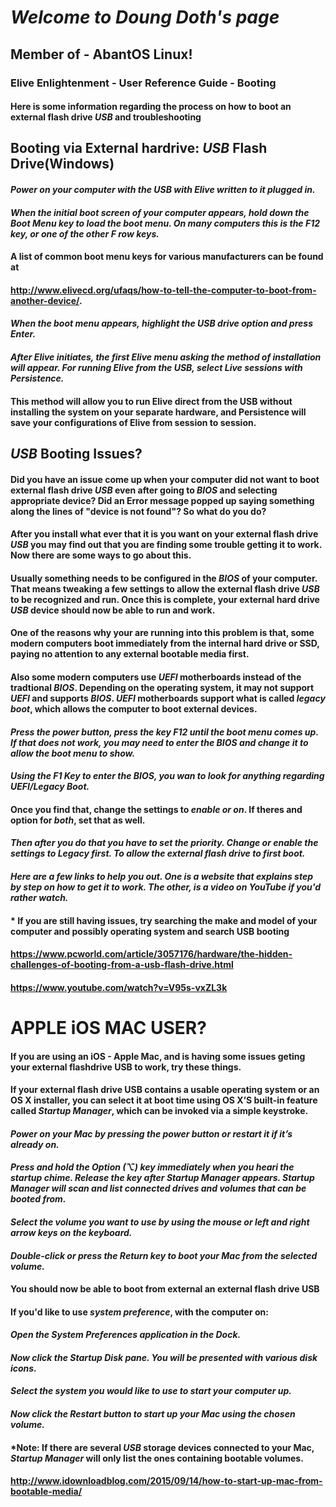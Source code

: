 # _Welcome to Doung Doth's page_

## Member of - AbantOS Linux!

### Elive Enlightenment - User Reference Guide - Booting

#### Here is some information regarding the process on how to boot an external flash drive _USB_ and troubleshooting

## Booting via External hardrive: _USB_ Flash Drive(Windows)

#### _Power on your computer with the _USB_ with Elive written to it plugged in._ 


#### _When the initial boot screen of your computer appears, hold down the Boot Menu key to load the boot menu. On many computers this is the  _F12 key_, or one of the other F row keys._ 

#### A list of common boot menu keys for various manufacturers can be found at
#### http://www.elivecd.org/ufaqs/how-to-tell-the-computer-to-boot-from-another-device/.


#### _When the boot menu appears, highlight the _USB_ drive option and press Enter._


#### _After Elive initiates, the first Elive menu asking the method of installation will appear. For running Elive from the USB, select Live sessions with Persistence._


#### This method will allow you to run Elive direct from the USB without installing the system on your separate hardware, and Persistence will save your configurations of Elive from session to session.






## _USB_ Booting Issues?

#### Did you have an issue come up when your computer did not want to boot external flash drive _USB_ even after going to _BIOS_ and selecting appropriate device? Did an Error message popped up saying something along the lines of "device is not found"? So what do you do?


#### After you install what ever that it is you want on your external flash drive _USB_ you may find out that you are finding some trouble getting it to work. Now there are some ways to go about this.


#### Usually something needs to be configured in the _BIOS_ of your computer. That means tweaking a few settings to allow the external flash drive _USB_ to be recognized and run. Once this is complete, your external hard drive _USB_ device should now be able to run and work.


#### One of the reasons why your are running into this problem is that, some modern computers boot immediately from the internal hard drive or SSD, paying no attention to any external bootable media first. 


#### Also some modern computers use  _UEFI_ motherboards instead of the tradtional _BIOS_.  Depending on the operating system, it may not support _UEFI_  and supports _BIOS_. _UEFI_ motherboards support what is called _legacy boot_, which allows the computer to boot external devices.


####  _Press the power button, press the key _F12_ until the boot menu comes up. If that does not work, you may need to enter the _BIOS_ and change it to allow the boot menu to show._ 


#### _Using the _F1 Key_ to enter the _BIOS_, you wan to look for anything regarding UEFI/Legacy Boot._ 



#### Once you find that, change the settings to _enable or on_. If theres and option for _both_, set that as well. 


#### _Then after you do that you have to set the priority. Change or enable the settings to Legacy first. To allow the  external flash drive to first boot._




#### _Here are a few links to help you out. One is a website that explains step by step on how to get it to work. The other, is a video on YouTube if you'd rather watch._


#### * If you are still having issues, try searching the make and model of your computer and possibly operating system and search USB booting


#### https://www.pcworld.com/article/3057176/hardware/the-hidden-challenges-of-booting-from-a-usb-flash-drive.html



#### https://www.youtube.com/watch?v=V95s-vxZL3k




# APPLE iOS MAC USER? 

#### If you are using an iOS - Apple Mac, and is having some issues geting your external flashdrive USB to work, try these things.



#### If your external flash drive USB contains a usable operating system or an OS X installer, you can select it at boot time using OS X’S built-in feature called _Startup Manager_, which can be invoked via a simple keystroke.



#### _Power on your Mac by pressing the power button or restart it if it’s already on._


#### _Press and hold the Option (⌥) key immediately when you heari the startup chime. Release the key after Startup Manager appears. Startup Manager will scan and list connected drives and volumes that can be booted from._


#### _Select the volume you want to use by using the mouse or left and right arrow keys on the keyboard._


#### _Double-click or press the Return key to boot your Mac from the selected volume._


#### You should now be able to boot from external an external flash drive USB


#### If you'd like to use _system preference_, with the computer on:


#### _Open the System Preferences application in the Dock._


#### _Now click the Startup Disk pane. You will be presented with various disk icons._


#### _Select the system you would like to use to start your computer up._


#### _Now click the Restart button to start up your Mac using the chosen volume._


#### *Note: If there are several _USB_ storage devices connected to your Mac, _Startup Manager_ will only list the ones containing bootable volumes.


#### http://www.idownloadblog.com/2015/09/14/how-to-start-up-mac-from-bootable-media/

